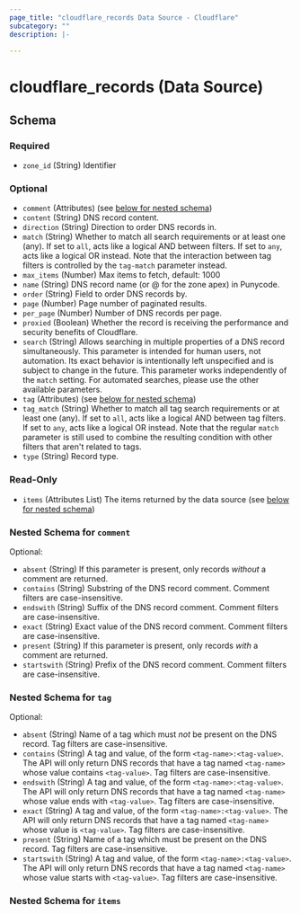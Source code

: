 ```yaml
---
page_title: "cloudflare_records Data Source - Cloudflare"
subcategory: ""
description: |-
  
---
```


# cloudflare_records (Data Source)




<!-- schema generated by tfplugindocs -->
## Schema

### Required

- `zone_id` (String) Identifier

### Optional

- `comment` (Attributes) (see [below for nested schema](#nestedatt--comment))
- `content` (String) DNS record content.
- `direction` (String) Direction to order DNS records in.
- `match` (String) Whether to match all search requirements or at least one (any). If set to `all`, acts like a logical AND between filters. If set to `any`, acts like a logical OR instead. Note that the interaction between tag filters is controlled by the `tag-match` parameter instead.
- `max_items` (Number) Max items to fetch, default: 1000
- `name` (String) DNS record name (or @ for the zone apex) in Punycode.
- `order` (String) Field to order DNS records by.
- `page` (Number) Page number of paginated results.
- `per_page` (Number) Number of DNS records per page.
- `proxied` (Boolean) Whether the record is receiving the performance and security benefits of Cloudflare.
- `search` (String) Allows searching in multiple properties of a DNS record simultaneously. This parameter is intended for human users, not automation. Its exact behavior is intentionally left unspecified and is subject to change in the future. This parameter works independently of the `match` setting. For automated searches, please use the other available parameters.
- `tag` (Attributes) (see [below for nested schema](#nestedatt--tag))
- `tag_match` (String) Whether to match all tag search requirements or at least one (any). If set to `all`, acts like a logical AND between tag filters. If set to `any`, acts like a logical OR instead. Note that the regular `match` parameter is still used to combine the resulting condition with other filters that aren't related to tags.
- `type` (String) Record type.

### Read-Only

- `items` (Attributes List) The items returned by the data source (see [below for nested schema](#nestedatt--items))

<a id="nestedatt--comment"></a>
### Nested Schema for `comment`

Optional:

- `absent` (String) If this parameter is present, only records *without* a comment are returned.
- `contains` (String) Substring of the DNS record comment. Comment filters are case-insensitive.
- `endswith` (String) Suffix of the DNS record comment. Comment filters are case-insensitive.
- `exact` (String) Exact value of the DNS record comment. Comment filters are case-insensitive.
- `present` (String) If this parameter is present, only records *with* a comment are returned.
- `startswith` (String) Prefix of the DNS record comment. Comment filters are case-insensitive.


<a id="nestedatt--tag"></a>
### Nested Schema for `tag`

Optional:

- `absent` (String) Name of a tag which must *not* be present on the DNS record. Tag filters are case-insensitive.
- `contains` (String) A tag and value, of the form `<tag-name>:<tag-value>`. The API will only return DNS records that have a tag named `<tag-name>` whose value contains `<tag-value>`. Tag filters are case-insensitive.
- `endswith` (String) A tag and value, of the form `<tag-name>:<tag-value>`. The API will only return DNS records that have a tag named `<tag-name>` whose value ends with `<tag-value>`. Tag filters are case-insensitive.
- `exact` (String) A tag and value, of the form `<tag-name>:<tag-value>`. The API will only return DNS records that have a tag named `<tag-name>` whose value is `<tag-value>`. Tag filters are case-insensitive.
- `present` (String) Name of a tag which must be present on the DNS record. Tag filters are case-insensitive.
- `startswith` (String) A tag and value, of the form `<tag-name>:<tag-value>`. The API will only return DNS records that have a tag named `<tag-name>` whose value starts with `<tag-value>`. Tag filters are case-insensitive.


<a id="nestedatt--items"></a>
### Nested Schema for `items`


